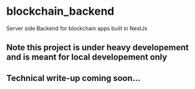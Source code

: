 # blockchain_backend
Server side Backend for blockchain apps built in NestJs

## Note this project is under heavy developement and is meant for local developement only
## Technical write-up coming soon...



